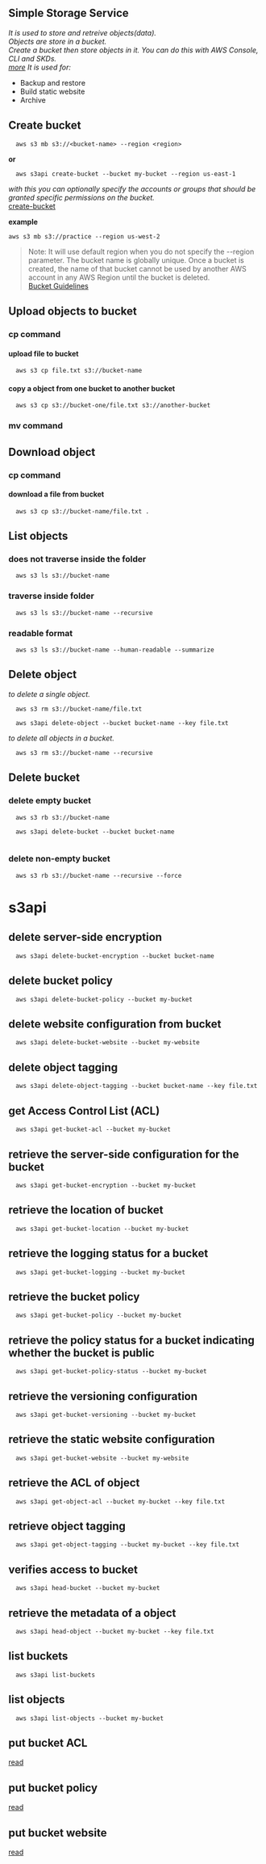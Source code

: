 ## Simple Storage Service
_It is used to store and retreive objects(data)._<br>
_Objects are store in a bucket._<br>
_Create a bucket then store objects in it. You can do this with AWS Console, CLI and SKDs._<br>
_[more](https://aws.amazon.com/s3/)_
_It is used for:_
   - Backup and restore
   - Build static website
   - Archive

## Create bucket
```
  aws s3 mb s3://<bucket-name> --region <region>
```
  **or**
```
  aws s3api create-bucket --bucket my-bucket --region us-east-1
```
_with this you can optionally specify the accounts or groups that should be granted specific permissions on the bucket._<br>
[create-bucket](https://docs.aws.amazon.com/cli/latest/reference/s3api/create-bucket.html)

__example__

```aws s3 mb s3://practice --region us-west-2```

> Note: It will use default region when you do not specify the --region parameter. The bucket name is globally unique. Once a bucket is created, the name of that bucket cannot be used by another AWS account in any AWS Region until the bucket is deleted.<br>
[Bucket Guidelines](https://docs.aws.amazon.com/AmazonS3/latest/dev/BucketRestrictions.html)<br>

## Upload objects to bucket

### cp command
#### upload file to bucket
  ```
    aws s3 cp file.txt s3://bucket-name
  ```
#### copy a object from one bucket to another bucket
  ```
    aws s3 cp s3://bucket-one/file.txt s3://another-bucket
  ```

### mv command


## Download object
### cp command
#### download a file from bucket
  ```
    aws s3 cp s3://bucket-name/file.txt .
  ```

## List objects
### does not traverse inside the folder
  ```
    aws s3 ls s3://bucket-name
  ```
### traverse inside folder
  ```
    aws s3 ls s3://bucket-name --recursive
  ```
### readable format
  ```
    aws s3 ls s3://bucket-name --human-readable --summarize
  ```

## Delete object
_to delete a single object._<br>
```
  aws s3 rm s3://bucket-name/file.txt

  aws s3api delete-object --bucket bucket-name --key file.txt
```

_to delete all objects in a bucket._<br>
```
  aws s3 rm s3://bucket-name --recursive
```

## Delete bucket
### delete empty bucket
  ```
    aws s3 rb s3://bucket-name
    
    aws s3api delete-bucket --bucket bucket-name
    
  ```
### delete non-empty bucket
  ```
    aws s3 rb s3://bucket-name --recursive --force
  ```

# s3api 
  
## delete server-side encryption
```
  aws s3api delete-bucket-encryption --bucket bucket-name
```

## delete bucket policy
```
  aws s3api delete-bucket-policy --bucket my-bucket
```

## delete website configuration from bucket
```
  aws s3api delete-bucket-website --bucket my-website
```

## delete object tagging
```
  aws s3api delete-object-tagging --bucket bucket-name --key file.txt
```

## get Access Control List (ACL)
```
  aws s3api get-bucket-acl --bucket my-bucket
```

## retrieve the server-side configuration for the bucket
```
  aws s3api get-bucket-encryption --bucket my-bucket
```

## retrieve the location of bucket
```
  aws s3api get-bucket-location --bucket my-bucket
```

## retrieve the logging status for a bucket
```
  aws s3api get-bucket-logging --bucket my-bucket
```

## retrieve the bucket policy
```
  aws s3api get-bucket-policy --bucket my-bucket
```

## retrieve the policy status for a bucket indicating whether the bucket is public
```
  aws s3api get-bucket-policy-status --bucket my-bucket
```

## retrieve the versioning configuration
```
  aws s3api get-bucket-versioning --bucket my-bucket
```

## retrieve the static website configuration
```
  aws s3api get-bucket-website --bucket my-website
```

## retrieve the ACL of object
```
  aws s3api get-object-acl --bucket my-bucket --key file.txt
```

## retrieve object tagging
```
  aws s3api get-object-tagging --bucket my-bucket --key file.txt
```

## verifies access to bucket
```
  aws s3api head-bucket --bucket my-bucket
```

## retrieve the metadata of a object
```
  aws s3api head-object --bucket my-bucket --key file.txt
```

## list buckets
```
  aws s3api list-buckets
```

## list objects
```
  aws s3api list-objects --bucket my-bucket
```

## put bucket ACL
[read](https://docs.aws.amazon.com/cli/latest/reference/s3api/put-bucket-acl.html)

## put bucket policy
[read](https://docs.aws.amazon.com/cli/latest/reference/s3api/put-bucket-policy.html)

## put bucket website
[read](https://docs.aws.amazon.com/cli/latest/reference/s3api/put-bucket-website.html)



